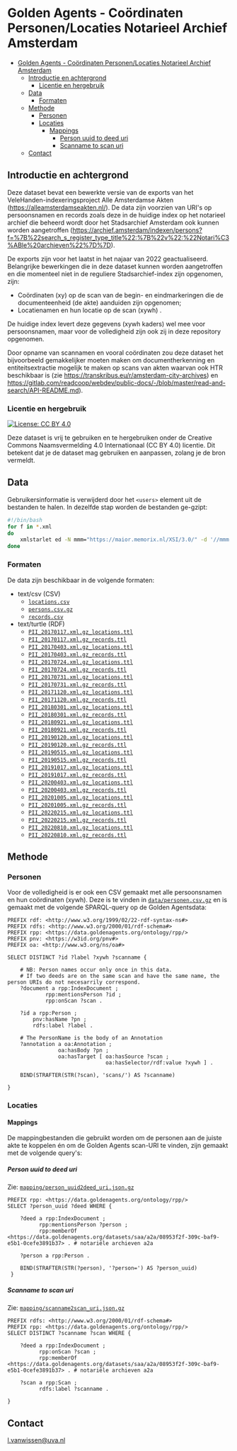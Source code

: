 # Golden Agents - Coördinaten Personen/Locaties Notarieel Archief Amsterdam

- [Golden Agents - Coördinaten Personen/Locaties Notarieel Archief Amsterdam](#golden-agents---coördinaten-personenlocaties-notarieel-archief-amsterdam)
  - [Introductie en achtergrond](#introductie-en-achtergrond)
    - [Licentie en hergebruik](#licentie-en-hergebruik)
  - [Data](#data)
    - [Formaten](#formaten)
  - [Methode](#methode)
    - [Personen](#personen)
    - [Locaties](#locaties)
      - [Mappings](#mappings)
        - [Person uuid to deed uri](#person-uuid-to-deed-uri)
        - [Scanname to scan uri](#scanname-to-scan-uri)
  - [Contact](#contact)

## Introductie en achtergrond

Deze dataset bevat een bewerkte versie van de exports van het VeleHanden-indexeringsproject Alle Amsterdamse Akten (https://alleamsterdamseakten.nl/). De data zijn voorzien van URI's op persoonsnamen en records zoals deze in de huidige index op het notarieel archief die beheerd wordt door het Stadsarchief Amsterdam ook kunnen worden aangetroffen (https://archief.amsterdam/indexen/persons?f=%7B%22search_s_register_type_title%22:%7B%22v%22:%22Notari%C3%ABle%20archieven%22%7D%7D). 

De exports zijn voor het laatst in het najaar van 2022 geactualiseerd. Belangrijke bewerkingen die in deze dataset kunnen worden aangetroffen en die momenteel niet in de reguliere Stadsarchief-index zijn opgenomen, zijn:

- Coördinaten (xy) op de scan van de begin- en eindmarkeringen die de documenteenheid (de akte) aanduiden zijn opgenomen;
- Locatienamen en hun locatie op de scan (xywh) .

De huidige index levert deze gegevens (xywh kaders) wel mee voor persoonsnamen, maar voor de volledigheid zijn ook zij in deze repository opgenomen. 

Door opname van scannamen en vooral coördinaten zou deze dataset het bijvoorbeeld gemakkelijker moeten maken om documentherkenning en entiteitsextractie mogelijk te maken op scans van akten waarvan ook HTR beschikbaar is (zie https://transkribus.eu/r/amsterdam-city-archives) en https://gitlab.com/readcoop/webdev/public-docs/-/blob/master/read-and-search/API-README.md).

### Licentie en hergebruik
[![License: CC BY 4.0](https://img.shields.io/badge/License-CC_BY_4.0-blue.svg)](https://creativecommons.org/licenses/by/4.0/)

Deze dataset is vrij te gebruiken en te hergebruiken onder de Creative Commons Naamsvermelding 4.0 Internationaal (CC BY 4.0) licentie. Dit betekent dat je de dataset mag gebruiken en aanpassen, zolang je de bron vermeldt.

## Data

Gebruikersinformatie is verwijderd door het `<users>` element uit de bestanden te halen. In dezelfde stap worden de bestanden ge-gzipt:
```bash
#!/bin/bash
for f in *.xml
do
    xmlstarlet ed -N mmm="https://maior.memorix.nl/XSI/3.0/" -d '//mmm:MMM/mmm:export/mmm:users' $f | gzip -9 > $f.gz
done
```

### Formaten

De data zijn beschikbaar in de volgende formaten:
* text/csv (CSV)
  * [`locations.csv`]('data/locations.csv')
  * [`persons.csv.gz`]('data/persons.csv.gz')
  * [`records.csv`]('data/records.csv')
* text/turtle (RDF)
  * [`PII_20170117.xml.gz_locations.ttl`](data/PII_20170117.xml.gz_locations.ttl)
  * [`PII_20170117.xml.gz_records.ttl`](data/PII_20170117.xml.gz_records.ttl)
  * [`PII_20170403.xml.gz_locations.ttl`](data/PII_20170403.xml.gz_locations.ttl)
  * [`PII_20170403.xml.gz_records.ttl`](data/PII_20170403.xml.gz_records.ttl)
  * [`PII_20170724.xml.gz_locations.ttl`](data/PII_20170724.xml.gz_locations.ttl)
  * [`PII_20170724.xml.gz_records.ttl`](data/PII_20170724.xml.gz_records.ttl)
  * [`PII_20170731.xml.gz_locations.ttl`](data/PII_20170731.xml.gz_locations.ttl)
  * [`PII_20170731.xml.gz_records.ttl`](data/PII_20170731.xml.gz_records.ttl)
  * [`PII_20171120.xml.gz_locations.ttl`](data/PII_20171120.xml.gz_locations.ttl)
  * [`PII_20171120.xml.gz_records.ttl`](data/PII_20171120.xml.gz_records.ttl)
  * [`PII_20180301.xml.gz_locations.ttl`](data/PII_20180301.xml.gz_locations.ttl)
  * [`PII_20180301.xml.gz_records.ttl`](data/PII_20180301.xml.gz_records.ttl)
  * [`PII_20180921.xml.gz_locations.ttl`](data/PII_20180921.xml.gz_locations.ttl)
  * [`PII_20180921.xml.gz_records.ttl`](data/PII_20180921.xml.gz_records.ttl)
  * [`PII_20190120.xml.gz_locations.ttl`](data/PII_20190120.xml.gz_locations.ttl)
  * [`PII_20190120.xml.gz_records.ttl`](data/PII_20190120.xml.gz_records.ttl)
  * [`PII_20190515.xml.gz_locations.ttl`](data/PII_20190515.xml.gz_locations.ttl)
  * [`PII_20190515.xml.gz_records.ttl`](data/PII_20190515.xml.gz_records.ttl)
  * [`PII_20191017.xml.gz_locations.ttl`](data/PII_20191017.xml.gz_locations.ttl)
  * [`PII_20191017.xml.gz_records.ttl`](data/PII_20191017.xml.gz_records.ttl)
  * [`PII_20200403.xml.gz_locations.ttl`](data/PII_20200403.xml.gz_locations.ttl)
  * [`PII_20200403.xml.gz_records.ttl`](data/PII_20200403.xml.gz_records.ttl)
  * [`PII_20201005.xml.gz_locations.ttl`](data/PII_20201005.xml.gz_locations.ttl)
  * [`PII_20201005.xml.gz_records.ttl`](data/PII_20201005.xml.gz_records.ttl)
  * [`PII_20220215.xml.gz_locations.ttl`](data/PII_20220215.xml.gz_locations.ttl)
  * [`PII_20220215.xml.gz_records.ttl`](data/PII_20220215.xml.gz_records.ttl)
  * [`PII_20220810.xml.gz_locations.ttl`](data/PII_20220810.xml.gz_locations.ttl)
  * [`PII_20220810.xml.gz_records.ttl`](data/PII_20220810.xml.gz_records.ttl)




## Methode

### Personen

Voor de volledigheid is er ook een CSV gemaakt met alle persoonsnamen en hun coördinaten (xywh). Deze is te vinden in [`data/personen.csv.gz`](data/persons.csv.gz) en is gemaakt met de volgende SPARQL-query op de Golden Agentsdata:

```SPARQL
PREFIX rdf: <http://www.w3.org/1999/02/22-rdf-syntax-ns#>
PREFIX rdfs: <http://www.w3.org/2000/01/rdf-schema#>
PREFIX rpp: <https://data.goldenagents.org/ontology/rpp/>
PREFIX pnv: <https://w3id.org/pnv#>
PREFIX oa: <http://www.w3.org/ns/oa#>

SELECT DISTINCT ?id ?label ?xywh ?scanname { 
    
    # NB: Person names occur only once in this data. 
    # If two deeds are on the same scan and have the same name, the person URIs do not necesarrily correspond.
    ?document a rpp:IndexDocument ;
            rpp:mentionsPerson ?id ;
            rpp:onScan ?scan .
    
    ?id a rpp:Person ;
        pnv:hasName ?pn ;
        rdfs:label ?label .
    
    # The PersonName is the body of an Annotation
    ?annotation a oa:Annotation ;
                oa:hasBody ?pn ;
                oa:hasTarget [ oa:hasSource ?scan ;
                               oa:hasSelector/rdf:value ?xywh ] .
    
    BIND(STRAFTER(STR(?scan), 'scans/') AS ?scanname)
                
}

```


### Locaties

#### Mappings

De mappingbestanden die gebruikt worden om de personen aan de juiste akte te koppelen én om de Golden Agents scan-URI te vinden, zijn gemaakt met de volgende query's:

##### Person uuid to deed uri

Zie: [`mapping/person_uuid2deed_uri.json.gz`](mapping/person_uuid2deed_uri.json.gz)

```SPARQL
PREFIX rpp: <https://data.goldenagents.org/ontology/rpp/>
SELECT ?person_uuid ?deed WHERE {

    ?deed a rpp:IndexDocument ;
          rpp:mentionsPerson ?person ;
          rpp:memberOf <https://data.goldenagents.org/datasets/saa/a2a/08953f2f-309c-baf9-e5b1-0cefe3891b37> . # notariële archieven a2a

    ?person a rpp:Person .

    BIND(STRAFTER(STR(?person), '?person=') AS ?person_uuid)
 }
```

##### Scanname to scan uri

Zie: [`mapping/scanname2scan_uri.json.gz`](mapping/scanname2scan_uri.json.gz)

```sparql
PREFIX rdfs: <http://www.w3.org/2000/01/rdf-schema#>
PREFIX rpp: <https://data.goldenagents.org/ontology/rpp/>
SELECT DISTINCT ?scanname ?scan WHERE {
    
    ?deed a rpp:IndexDocument ;
          rpp:onScan ?scan ;
          rpp:memberOf <https://data.goldenagents.org/datasets/saa/a2a/08953f2f-309c-baf9-e5b1-0cefe3891b37> . # notariële archieven a2a
    
    ?scan a rpp:Scan ;
          rdfs:label ?scanname .
    
}
```

## Contact
l.vanwissen@uva.nl
